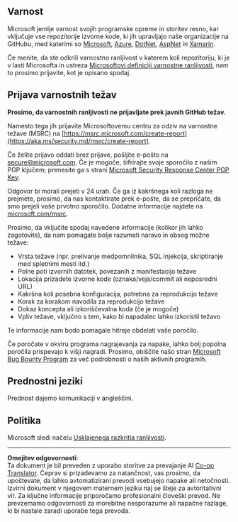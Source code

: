 <!--
CO_OP_TRANSLATOR_METADATA:
{
  "original_hash": "6219479cf6fbf12caea739ca4564ca3f",
  "translation_date": "2025-10-20T22:40:51+00:00",
  "source_file": "SECURITY.md",
  "language_code": "sl"
}
-->
## Varnost

Microsoft jemlje varnost svojih programske opreme in storitev resno, kar vključuje vse repozitorije izvorne kode, ki jih upravljajo naše organizacije na GitHubu, med katerimi so [Microsoft](https://github.com/Microsoft), [Azure](https://github.com/Azure), [DotNet](https://github.com/dotnet), [AspNet](https://github.com/aspnet) in [Xamarin](https://github.com/xamarin).

Če menite, da ste odkrili varnostno ranljivost v katerem koli repozitoriju, ki je v lasti Microsofta in ustreza [Microsoftovi definiciji varnostne ranljivosti](https://aka.ms/security.md/definition), nam to prosimo prijavite, kot je opisano spodaj.

## Prijava varnostnih težav

**Prosimo, da varnostnih ranljivosti ne prijavljate prek javnih GitHub težav.**

Namesto tega jih prijavite Microsoftovemu centru za odziv na varnostne težave (MSRC) na [https://msrc.microsoft.com/create-report](https://aka.ms/security.md/msrc/create-report).

Če želite prijavo oddati brez prijave, pošljite e-pošto na [secure@microsoft.com](mailto:secure@microsoft.com). Če je mogoče, šifrirajte svoje sporočilo z našim PGP ključem; prenesite ga s strani [Microsoft Security Response Center PGP Key](https://aka.ms/security.md/msrc/pgp).

Odgovor bi morali prejeti v 24 urah. Če ga iz kakršnega koli razloga ne prejmete, prosimo, da nas kontaktirate prek e-pošte, da se prepričate, da smo prejeli vaše prvotno sporočilo. Dodatne informacije najdete na [microsoft.com/msrc](https://www.microsoft.com/msrc).

Prosimo, da vključite spodaj navedene informacije (kolikor jih lahko zagotovite), da nam pomagate bolje razumeti naravo in obseg možne težave:

* Vrsta težave (npr. prelivanje medpomnilnika, SQL injekcija, skriptiranje med spletnimi mesti itd.)
* Polne poti izvornih datotek, povezanih z manifestacijo težave
* Lokacija prizadete izvorne kode (oznaka/veja/commit ali neposredni URL)
* Kakršna koli posebna konfiguracija, potrebna za reprodukcijo težave
* Korak za korakom navodila za reprodukcijo težave
* Dokaz koncepta ali izkoriščevalna koda (če je mogoče)
* Vpliv težave, vključno s tem, kako bi napadalec lahko izkoristil težavo

Te informacije nam bodo pomagale hitreje obdelati vaše poročilo.

Če poročate v okviru programa nagrajevanja za napake, lahko bolj popolna poročila prispevajo k višji nagradi. Prosimo, obiščite našo stran [Microsoft Bug Bounty Program](https://aka.ms/security.md/msrc/bounty) za več podrobnosti o naših aktivnih programih.

## Prednostni jeziki

Prednost dajemo komunikaciji v angleščini.

## Politika

Microsoft sledi načelu [Usklajenega razkritja ranljivosti](https://aka.ms/security.md/cvd).

---

**Omejitev odgovornosti**:  
Ta dokument je bil preveden z uporabo storitve za prevajanje AI [Co-op Translator](https://github.com/Azure/co-op-translator). Čeprav si prizadevamo za natančnost, vas prosimo, da upoštevate, da lahko avtomatizirani prevodi vsebujejo napake ali netočnosti. Izvirni dokument v njegovem maternem jeziku naj se šteje za avtoritativni vir. Za ključne informacije priporočamo profesionalni človeški prevod. Ne prevzemamo odgovornosti za morebitne nesporazume ali napačne razlage, ki bi nastale zaradi uporabe tega prevoda.